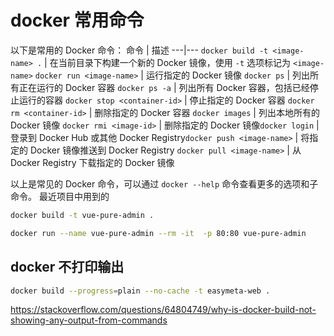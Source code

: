 # docker 常用命令

以下是常用的 Docker 命令：
命令 | 描述
---|---
`docker build -t <image-name> .` | 在当前目录下构建一个新的 Docker 镜像，使用 `-t` 选项标记为 `<image-name>`
`docker run <image-name>` | 运行指定的 Docker 镜像
`docker ps` | 列出所有正在运行的 Docker 容器
`docker ps -a` | 列出所有 Docker 容器，包括已经停止运行的容器
`docker stop <container-id>` | 停止指定的 Docker 容器
`docker rm <container-id>` | 删除指定的 Docker 容器
`docker images` | 列出本地所有的 Docker 镜像
`docker rmi <image-id>` | 删除指定的 Docker 镜像`docker login` | 登录到 Docker Hub 或其他 Docker Registry`docker push <image-name>` | 将指定的 Docker 镜像推送到 Docker Registry
`docker pull <image-name>` | 从 Docker Registry 下载指定的 Docker 镜像

以上是常见的 Docker 命令，可以通过 `docker --help` 命令查看更多的选项和子命令。
最近项目中用到的

```sh
docker build -t vue-pure-admin .
```

```sh
docker run --name vue-pure-admin --rm -it  -p 80:80 vue-pure-admin
```

## docker 不打印输出
```sh
docker build --progress=plain --no-cache -t easymeta-web .
```
https://stackoverflow.com/questions/64804749/why-is-docker-build-not-showing-any-output-from-commands
